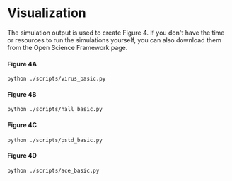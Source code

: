 # Visualization
The simulation output is used to create Figure 4.
If you don't have the time or resources to run the simulations yourself, you can also download them from the Open Science Framework page.

#### Figure 4A

```
python ./scripts/virus_basic.py
```

#### Figure 4B
```
python ./scripts/hall_basic.py
```

#### Figure 4C
```
python ./scripts/pstd_basic.py
```

#### Figure 4D
```
python ./scripts/ace_basic.py
```

